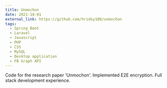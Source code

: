 ```yaml
---
title: Unmochon
date: 2021-10-01
external_link: https://github.com/hridoy100/unmochon
tags:
  - Spring Boot
  - Laravel
  - Javascript
  - PHP
  - CSS
  - MySQL
  - Desktop application
  - FB Graph API
---
```


Code for the research paper 'Unmochon'. Implemented E2E encryption. Full stack development experience.
<!--more-->
